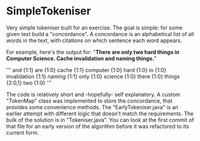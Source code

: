 SimpleTokeniser
===============

Very simple tokeniser built for an exercise. The goal is simple: for some given text build a "concordance". A concordance is an alphabetical list of all words in the text, with citations on which sentence each word appears. 

For example, here's the output for: "__There are only two hard things in Computer Science. Cache invalidation and naming things.__"

'''
and                       {1:1}
are                       {1:0}
cache                     {1:1}
computer                  {1:0}
hard                      {1:0}
in                        {1:0}
invalidation              {1:1}
naming                    {1:1}
only                      {1:0}
science                   {1:0}
there                     {1:0}
things                    {2:0,1}
two                       {1:0}
'''

The code is relatively short and -hopefully- self explanatory. A custom "TokenMap" class was implemented to store the concordance, that provides some convenience methods. The "EarlyTokeniser.java" is an earlier attempt with different logic that doesn't match the requirements. 
The bulk of the solution is in "Tokeniser.java". You can look at the first commit of that file for an early version of the algorithm before it was refactored to its current form.
